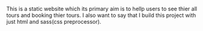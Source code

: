 This is a static website which its primary aim is to hellp users to see thier all tours and booking thier tours. 
I also want to say that I build this project with just html and sass(css preprocessor). 
